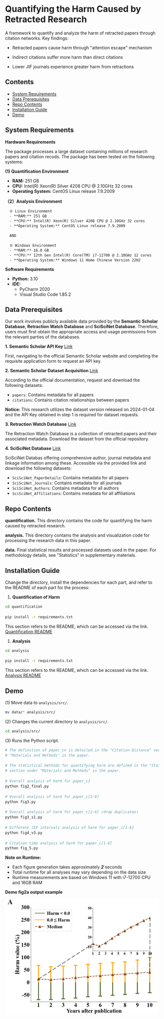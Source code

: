 # Quantifying the Harm Caused by Retracted Research

A framework to quantify and analyze the harm of retracted papers through citation networks. Key findings:

- Retracted papers cause harm through "attention escape" mechanism

- Indirect citations suffer more harm than direct citations

- Lower JIF journals experience greater harm from retractions
  
## Contents

- [System Requirements](#system-requirements)
- [Data Prerequisites](#data-prerequisites)
- [Repo Contents](#repo-contents)
- [Installation Guide](#installation-guide)
- [Demo](#demo)
  
## System Requirements

**Hardware Requirements**

The package processes a large dataset containing millions of research papers and citation recods. The package has been tested on the following systems:

**(1) Quantification Environment**

- **RAM:** 251 GB
- **CPU:** Intel(R) Xeon(R) Silver 4208 CPU @ 2.10GHz 32 cores
- **Operating System:** CentOS Linux release 7.9.2009

**（2）Analysis Environment**

      ① Linux Environment
      - **RAM:** 251 GB
      - **CPU:** Intel(R) Xeon(R) Silver 4208 CPU @ 2.10GHz 32 cores
      - **Operating System:** CentOS Linux release 7.9.2009

      AND
      
      ② Windows Environment
      - **RAM:** 16.0 GB
      - **CPU:** 12th Gen Intel(R) Core(TM) i7-12700 @ 2.10GHz 12 cores
      - **Operating System:** Windows 11 Home Chinese Version 22H2
  
**Software Requirements**

- **Python:** 3.10
- **IDE:**
  - PyCharm 2020
  - Visual Studio Code 1.85.2


##  Data Prerequisites

Our work involves publicly available data provided by the **Semantic Scholar Database**, **Retraction Watch Database** and **SciSciNet Database**. Therefore, users must first obtain the appropriate access and usage permissions from the relevant parties of the databases.

**1. Semantic Scholar API Key** [Link](https://www.semanticscholar.org/product/api)

First, navigating to the official Semantic Scholar website and completing the requisite application form to request an API key.

**2. Semantic Scholar Dataset Acquisition** [Link](https://api.semanticscholar.org/api-docs/datasets)

According to the official documentation, request and download the following datasets:

- `papers`: Contains metadata for all papers
- `citations`: Contains citation relationships between papers
  
**Notice:** This research utilizes the dataset version released on 2024-01-04 and the API Key obtained in step 1 is required for dataset requests.

**3. Retraction Watch Database** [Link](https://gitlab.com/crossref/retraction-watch-data)

The Retraction Watch Database is a collection of retracted papers and their associated metadata. Download the dataset from the official repository.

**4. SciSciNet Database** [Link](https://springernature.figshare.com/collections/SciSciNet_A_large-scale_open_data_lake_for_the_science_of_science_research/6076908/1)

SciSciNet Databas offering comprehensive author, journal metadata and linkage information among these. Accessible via the provided link and download the following datasets:

- `SciSciNet_PaperDetails`: Contains metadata for all papers
- `SciSciNet_Journals`: Contains metadata for all journals
- `SciSciNet_Authors`: Contains metadata for all authors
- `SciSciNet_Affiliations`: Contains metadata for all affiliations

## Repo Contents

**quantification.** This directory contains the code for quantifying the harm caused by retracted research.

**analysis.** This directory contains the analysis and visualization code for processing the research data in this paper.

**data.** Final statistical results and processed datasets used in the paper. For methodology details, see "Statistics" in supplementary materials.

## Installation Guide

Change the directory, install the dependencies for each part, and refer to the README of each part for the process:

1. **Quantification of Harm**

```bash
cd quantification

pip install -r requirements.txt
```

This section refers to the README, which can be accessed via the link. [Quantification README](https://github.com/Garfyyy/quantifying-retraction-harm/tree/master/quantification)

1. **Analysis**

```bash
cd analysis

pip install -r requirements.txt
```

This section refers to the README, which can be accessed via the link. [Analysis README](https://github.com/Garfyyy/quantifying-retraction-harm/tree/master/analysis)

## Demo

(1) Move data to `analysis/src/`.

```bash
mv data/* analysis/src/
```

(2) Changes the current directory to `analysis/src/`.

```bash
cd analysis/src/
```

(3) Runs the Python script.

```bash
# The definition of paper_cn is detailed in the "Citation Distance" section under 
# "Materials and Methods" in the paper.

# The statistical methods for quantifying harm are defined in the "Statistics" 
# section under "Materials and Methods" in the paper.

# Overall analysis of harm for paper_c1
python fig2_final.py

# Overall analysis of harm for paper_c[2-6]
python fig3.py

# Overall analysis of harm for paper_c[2-6] (drop duplicates)
python fig3_s1.py

# Different JIF intervals analysis of harm for paper_c[1-6]
python fig4_v3.py

# Citation time analysis of harm for paper_c[1-6]
python fig_5.py
```

**Note on Runtime:**

- Each figure generation takes approximately ***2*** seconds
- Total runtime for all analyses may vary depending on the data size
- Runtime measurements are based on Windows 11 with i7-12700 CPU and 16GB RAM

**Demo fig2a output example**

![fig2a_example](https://github.com/Garfyyy/quantifying-retraction-harm/blob/master/fig2a_example.png)
